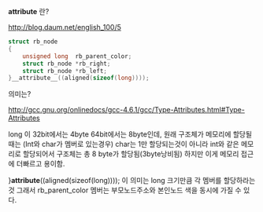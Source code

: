 
__attribute__ 란?

http://blog.daum.net/english_100/5

```c
struct rb_node
{
	unsigned long  rb_parent_color;
	struct rb_node *rb_right;
	struct rb_node *rb_left;
}__attribute__((aligned(sizeof(long))));
```
의미는?

http://gcc.gnu.org/onlinedocs/gcc-4.6.1/gcc/Type-Attributes.html#Type-Attributes

long 이 32bit에서는 4byte 64bit에서는 8byte인데,
원래 구조체가 메모리에 할당될때는 (Int와 char가 멤버로 있는경우) char는 1만
할당되는것이 아니라 int와 같은 메모리로 할당되어서 구조체는 총 8 byte가
할당됨(3byte낭비됨) 하지만 이게 메모리 접근에 더빠르고 용이함.


}__attribute__((aligned(sizeof(long))));
이 의미는 long 크기만큼 각 멤버를 할당하라는것
그래서 rb_parent_color 멤버는 부모노드주소와 본인노드 색을 동시에 가질 수 있다.


